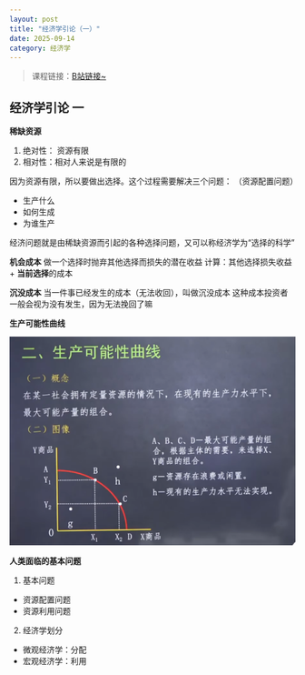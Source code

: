 ```yaml
---
layout: post
title: "经济学引论（一）"
date: 2025-09-14
category: 经济学
---
```

> 课程链接：[B站链接~](https://www.bilibili.com/video/BV1JA41117Yr/?spm_id_from=333.1007.top_right_bar_window_default_collection.content.click&vd_source=0859158cbbd404726b3a5b124b7d5ad2)
## 经济学引论 一

**稀缺资源**
1. 绝对性： 资源有限
2. 相对性：相对人来说是有限的

因为资源有限，所以要做出选择。这个过程需要解决三个问题：
（资源配置问题）
- 生产什么
- 如何生成
- 为谁生产

经济问题就是由稀缺资源而引起的各种选择问题，又可以称经济学为“选择的科学”

**机会成本**
做一个选择时抛弃其他选择而损失的潜在收益
计算：其他选择损失收益 $+$ **当前选择**的成本

**沉没成本**
当一件事已经发生的成本（无法收回），叫做沉没成本
这种成本投资者一般会视为没有发生，因为无法挽回了嘛

**生产可能性曲线**

![alt text](image.png)


**人类面临的基本问题**
1. 基本问题
- 资源配置问题
- 资源利用问题
2. 经济学划分
- 微观经济学：分配
- 宏观经济学：利用


